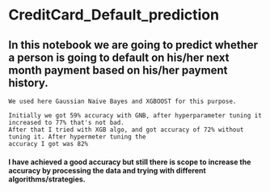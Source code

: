 # CreditCard_Default_prediction

## In this notebook we are going to predict whether a person is going to default on his/her next month payment based on his/her payment history.

    We used here Gaussian Naive Bayes and XGBOOST for this purpose.

    Initially we got 59% accuracy with GNB, after hyperparameter tuning it increased to 77% that's not bad.
    After that I tried with XGB algo, and got accuracy of 72% without tuning it. After hypermeter tuning the 
    accuracy I got was 82%
    
 #### I have achieved a good accuracy but still there is scope to increase the accuracy by processing the data and trying with different algorithms/strategies.
